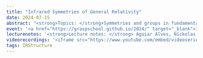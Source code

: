 ```yaml
---
title: "Infrared Symmetries of General Relativity"
date: 2024-07-15
abstract: "<strong>Topics: </strong>Symmetries and groups in fundamental physics. Lorentz and Poincaré groups. Maps between manifolds and diffeomorphisms. Lie derivative. Conformal infinity in Minkowski spacetime. Asymptotically flat spacetimes. Carrollian structure of conformal infinity. Symmetries of conformal infinity and the BMS group. Applications."
event: '<a href="https://graspschool.github.io/2024/" target="_blank">I São Paulo School on Gravitational Physics</a>'
lecturenotes: '<strong>Lecture notes: </strong> Aguiar Alves, Níckolas de. 2025. “Lectures on the Bondi–Metzner–Sachs group and related topics in infrared physics.” arXiv: <a href="https://arxiv.org/abs/2504.12521" target="_blank">2504.12521 [gr-qc]</a>.'
videorecordings: '<iframe src="https://www.youtube.com/embed/videoseries?si=q_gZclYINu6jd-HX&list=PLFbVsjW_Z3X7D8P0jEueiWgLdm073sXc9" title="YouTube video player" frameborder="0" allow="accelerometer; autoplay; clipboard-write; encrypted-media; gyroscope; picture-in-picture; web-share" referrerpolicy="strict-origin-when-cross-origin" allowfullscreen></iframe>'
tags: IRStructure
---
```

